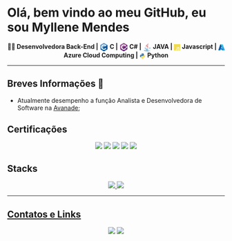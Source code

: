 # **Olá, bem vindo ao meu GitHub, eu sou Myllene Mendes**

<div align="center">
    <b> 👩‍💻 Desenvolvedora Back-End | <img align="center" alt="logo-C" height="20" width="20" src="https://raw.githubusercontent.com/devicons/devicon/master/icons/c/c-original.svg"> C | <img align="center" alt="logo-Csharp" height="20" width="20" src="https://raw.githubusercontent.com/devicons/devicon/master/icons/csharp/csharp-original.svg"> C# | <img align="center" alt="logo-java" height="20" width="20" src="https://raw.githubusercontent.com/devicons/devicon/master/icons/java/java-original.svg"> JAVA | <img align="center" alt="logo-Js" height="15" width="15" src="https://raw.githubusercontent.com/devicons/devicon/master/icons/javascript/javascript-plain.svg"> Javascript | <img alt="azure-logo" align="center" height="15" width="15" src="https://raw.githubusercontent.com/devicons/devicon/master/icons/azure/azure-original.svg"> Azure Cloud Computing | <img align="center" alt="logo-py" height="15" width="15" src="https://raw.githubusercontent.com/devicons/devicon/master/icons/python/python-original.svg"> Python</b>
</div>

-----------------
## **Breves Informações** 📣
- Atualmente desempenho a função Analista e Desenvolvedora de Software na [Avanade](https://www.avanade.com/pt-br);

## **Certificações**
<div align="center">
    <a href="https://learn.microsoft.com/pt-br/users/myllenefms/credentials/98aa138d7afb124b" target="_blank"><img src="https://images.credly.com/size/100x100/images/be8fcaeb-c769-4858-b567-ffaaa73ce8cf/image.png"></a>
    <a href="https://learn.microsoft.com/pt-br/users/myllenefms/credentials/6b45936506a0a6c9" target="_blank"><img src="https://images.credly.com/size/99x99/images/70eb1e3f-d4de-4377-a062-b20fb29594ea/azure-data-fundamentals-600x600.png"></a>
    <a href="https://learn.microsoft.com/pt-br/users/myllenefms/credentials/55d77fea6654c36" target="_blank"><img src="https://images.credly.com/size/99x99/images/4136ced8-75d5-4afb-8677-40b6236e2672/azure-ai-fundamentals-600x600.png"></a>
    <a href="https://www.credly.com/badges/daba0485-ff17-466b-bade-8f3fe3b99a63/public_url" target="_blank"><img src="https://images.credly.com/size/100x100/images/787c11c7-306d-43a5-9fe7-bd3b8e7886e6/image.png"></a>
    <a href="https://www.credly.com/badges/d25cdf11-2c4b-46c8-90eb-8a0e7f563f1e/public_url" target="_blank"><img src="https://images.credly.com/size/100x100/images/02385bfc-b8e3-46b0-a005-c4c354eff100/image.png"></a>
</div>

## **Stacks** 
<div align="center">
  <a href="https://github.com/myllenefms/myllenefms">
  <img height="180em" src="https://github-readme-stats.vercel.app/api?username=myllenefms&theme=dracula&show_icons=true"/>
  <img height="180em" src="https://github-readme-stats.vercel.app/api/top-langs/?username=myllenefms&layout=compact&theme=dracula"/>
</div>

------------
## **Contatos e Links**

<div align="center">
    <a href="mailto:myllenefms@hotmail.com" target="_blank"><img src="https://img.shields.io/badge/Gmail-D14836?style=for-the-badge&logo=gmail&logoColor=white"></a>
    <a href="https://www.linkedin.com/in/myllenefms/" target="_blank"><img src="https://img.shields.io/badge/LinkedIn-0077B5?style=for-the-badge&logo=linkedin&logoColor=white"></a>
</div>
